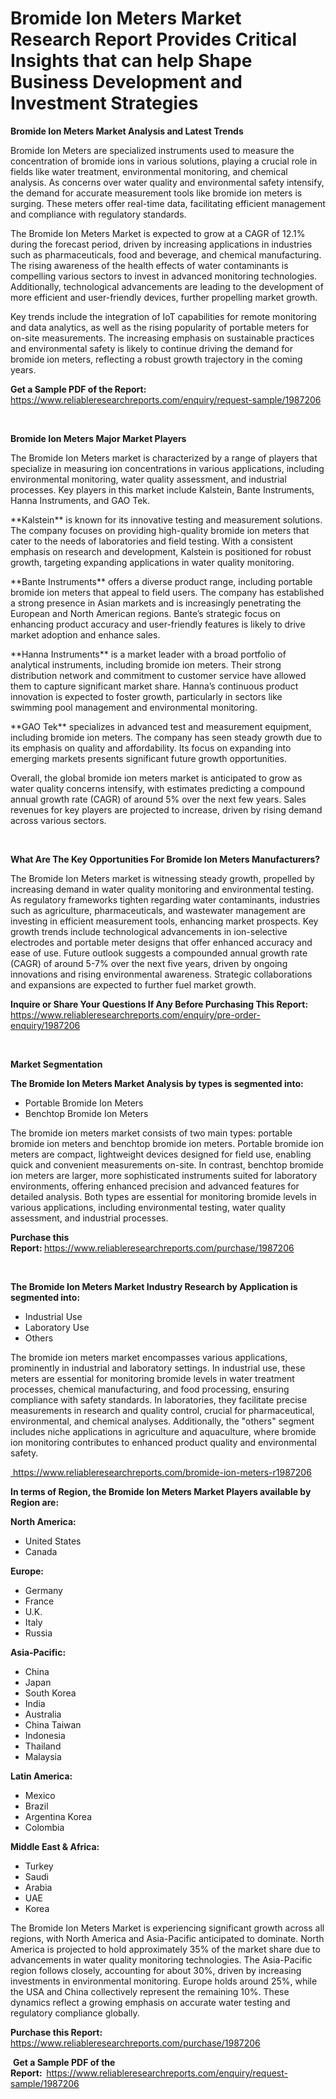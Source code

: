 <p><h1>Bromide Ion Meters Market Research Report Provides Critical Insights that can help Shape Business Development and Investment Strategies</h1></p><p><strong>Bromide Ion Meters Market Analysis and Latest Trends</strong></p>
<p><p>Bromide Ion Meters are specialized instruments used to measure the concentration of bromide ions in various solutions, playing a crucial role in fields like water treatment, environmental monitoring, and chemical analysis. As concerns over water quality and environmental safety intensify, the demand for accurate measurement tools like bromide ion meters is surging. These meters offer real-time data, facilitating efficient management and compliance with regulatory standards.</p><p>The Bromide Ion Meters Market is expected to grow at a CAGR of 12.1% during the forecast period, driven by increasing applications in industries such as pharmaceuticals, food and beverage, and chemical manufacturing. The rising awareness of the health effects of water contaminants is compelling various sectors to invest in advanced monitoring technologies. Additionally, technological advancements are leading to the development of more efficient and user-friendly devices, further propelling market growth.</p><p>Key trends include the integration of IoT capabilities for remote monitoring and data analytics, as well as the rising popularity of portable meters for on-site measurements. The increasing emphasis on sustainable practices and environmental safety is likely to continue driving the demand for bromide ion meters, reflecting a robust growth trajectory in the coming years.</p></p>
<p><strong>Get a Sample PDF of the Report:&nbsp;</strong> <a href="https://www.reliableresearchreports.com/enquiry/request-sample/1987206?utm_campaign=2269&utm_medium=2&utm_source=Github&utm_content=ia&utm_term=12042025&utm_id=bromide-ion-meters">https://www.reliableresearchreports.com/enquiry/request-sample/1987206</a></p>
<p>&nbsp;</p>
<p><strong>Bromide Ion Meters Major Market Players</strong></p>
<p><p>The Bromide Ion Meters market is characterized by a range of players that specialize in measuring ion concentrations in various applications, including environmental monitoring, water quality assessment, and industrial processes. Key players in this market include Kalstein, Bante Instruments, Hanna Instruments, and GAO Tek.</p><p>**Kalstein** is known for its innovative testing and measurement solutions. The company focuses on providing high-quality bromide ion meters that cater to the needs of laboratories and field testing. With a consistent emphasis on research and development, Kalstein is positioned for robust growth, targeting expanding applications in water quality monitoring.</p><p>**Bante Instruments** offers a diverse product range, including portable bromide ion meters that appeal to field users. The company has established a strong presence in Asian markets and is increasingly penetrating the European and North American regions. Bante’s strategic focus on enhancing product accuracy and user-friendly features is likely to drive market adoption and enhance sales.</p><p>**Hanna Instruments** is a market leader with a broad portfolio of analytical instruments, including bromide ion meters. Their strong distribution network and commitment to customer service have allowed them to capture significant market share. Hanna’s continuous product innovation is expected to foster growth, particularly in sectors like swimming pool management and environmental monitoring.</p><p>**GAO Tek** specializes in advanced test and measurement equipment, including bromide ion meters. The company has seen steady growth due to its emphasis on quality and affordability. Its focus on expanding into emerging markets presents significant future growth opportunities.</p><p>Overall, the global bromide ion meters market is anticipated to grow as water quality concerns intensify, with estimates predicting a compound annual growth rate (CAGR) of around 5% over the next few years. Sales revenues for key players are projected to increase, driven by rising demand across various sectors.</p></p>
<p>&nbsp;</p>
<p><strong>What Are The Key Opportunities For Bromide Ion Meters Manufacturers?</strong></p>
<p><p>The Bromide Ion Meters market is witnessing steady growth, propelled by increasing demand in water quality monitoring and environmental testing. As regulatory frameworks tighten regarding water contaminants, industries such as agriculture, pharmaceuticals, and wastewater management are investing in efficient measurement tools, enhancing market prospects. Key growth trends include technological advancements in ion-selective electrodes and portable meter designs that offer enhanced accuracy and ease of use. Future outlook suggests a compounded annual growth rate (CAGR) of around 5-7% over the next five years, driven by ongoing innovations and rising environmental awareness. Strategic collaborations and expansions are expected to further fuel market growth.</p></p>
<p><strong>Inquire or Share Your Questions If Any Before Purchasing This Report:</strong> <a href="https://www.reliableresearchreports.com/enquiry/pre-order-enquiry/1987206?utm_campaign=2269&utm_medium=2&utm_source=Github&utm_content=ia&utm_term=12042025&utm_id=bromide-ion-meters">https://www.reliableresearchreports.com/enquiry/pre-order-enquiry/1987206</a></p>
<p>&nbsp;</p>
<p><strong>Market Segmentation</strong></p>
<p><strong>The Bromide Ion Meters Market Analysis by types is segmented into:</strong></p>
<p><ul><li>Portable Bromide Ion Meters</li><li>Benchtop Bromide Ion Meters</li></ul></p>
<p><p>The bromide ion meters market consists of two main types: portable bromide ion meters and benchtop bromide ion meters. Portable bromide ion meters are compact, lightweight devices designed for field use, enabling quick and convenient measurements on-site. In contrast, benchtop bromide ion meters are larger, more sophisticated instruments suited for laboratory environments, offering enhanced precision and advanced features for detailed analysis. Both types are essential for monitoring bromide levels in various applications, including environmental testing, water quality assessment, and industrial processes.</p></p>
<p><strong>Purchase this Report:&nbsp;</strong><a href="https://www.reliableresearchreports.com/purchase/1987206?utm_campaign=2269&utm_medium=2&utm_source=Github&utm_content=ia&utm_term=12042025&utm_id=bromide-ion-meters">https://www.reliableresearchreports.com/purchase/1987206</a></p>
<p>&nbsp;</p>
<p><strong>The Bromide Ion Meters Market Industry Research by Application is segmented into:</strong></p>
<p><ul><li>Industrial Use</li><li>Laboratory Use</li><li>Others</li></ul></p>
<p><p>The bromide ion meters market encompasses various applications, prominently in industrial and laboratory settings. In industrial use, these meters are essential for monitoring bromide levels in water treatment processes, chemical manufacturing, and food processing, ensuring compliance with safety standards. In laboratories, they facilitate precise measurements in research and quality control, crucial for pharmaceutical, environmental, and chemical analyses. Additionally, the "others" segment includes niche applications in agriculture and aquaculture, where bromide ion monitoring contributes to enhanced product quality and environmental safety.</p></p>
<p><a href="https://www.reliableresearchreports.com/bromide-ion-meters-r1987206?utm_campaign=2269&utm_medium=2&utm_source=Github&utm_content=ia&utm_term=12042025&utm_id=bromide-ion-meters">&nbsp;https://www.reliableresearchreports.com/bromide-ion-meters-r1987206</a></p>
<p><strong>In terms of Region, the Bromide Ion Meters Market Players available by Region are:</strong></p>
<p>
    <p> <strong> North America: </strong>
        <ul>
            <li>United States</li>
            <li>Canada</li>
        </ul>
        </p> 
    <p> <strong> Europe: </strong>
        <ul>
            <li>Germany</li>
            <li>France</li>
            <li>U.K.</li>
            <li>Italy</li>
            <li>Russia</li>
        </ul>
        </p> 
    <p> <strong> Asia-Pacific: </strong>
        <ul>
            <li>China</li>
            <li>Japan</li>
            <li>South Korea</li>
            <li>India</li>
            <li>Australia</li>
            <li>China Taiwan</li>
            <li>Indonesia</li>
            <li>Thailand</li>
            <li>Malaysia</li>
        </ul>
        </p> 
    <p> <strong> Latin America: </strong>
        <ul>
            <li>Mexico</li>
            <li>Brazil</li>
            <li>Argentina Korea</li>
            <li>Colombia</li>
        </ul>
        </p> 
    <p> <strong> Middle East & Africa: </strong>
        <ul>
            <li>Turkey</li>
            <li>Saudi</li>
            <li>Arabia</li>
            <li>UAE</li>
            <li>Korea</li>
        </ul>
    </p>
    </p>
<p><p>The Bromide Ion Meters Market is experiencing significant growth across all regions, with North America and Asia-Pacific anticipated to dominate. North America is projected to hold approximately 35% of the market share due to advancements in water quality monitoring technologies. The Asia-Pacific region follows closely, accounting for about 30%, driven by increasing investments in environmental monitoring. Europe holds around 25%, while the USA and China collectively represent the remaining 10%. These dynamics reflect a growing emphasis on accurate water testing and regulatory compliance globally.</p></p>
<p><strong>Purchase this Report: </strong><a href="https://www.reliableresearchreports.com/purchase/1987206?utm_campaign=2269&utm_medium=2&utm_source=Github&utm_content=ia&utm_term=12042025&utm_id=bromide-ion-meters">https://www.reliableresearchreports.com/purchase/1987206</a></p>
<p>&nbsp;<strong>Get a Sample PDF of the Report:&nbsp;&nbsp;</strong><a href="https://www.reliableresearchreports.com/enquiry/request-sample/1987206?utm_campaign=2269&utm_medium=2&utm_source=Github&utm_content=ia&utm_term=12042025&utm_id=bromide-ion-meters">https://www.reliableresearchreports.com/enquiry/request-sample/1987206</a></p>
<p><strong></strong></p>
<p><p></p><p></p><p></p></p>